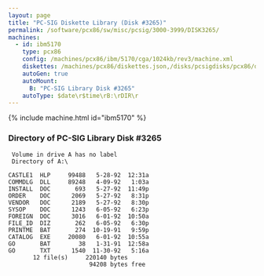 ```yaml
---
layout: page
title: "PC-SIG Diskette Library (Disk #3265)"
permalink: /software/pcx86/sw/misc/pcsig/3000-3999/DISK3265/
machines:
  - id: ibm5170
    type: pcx86
    config: /machines/pcx86/ibm/5170/cga/1024kb/rev3/machine.xml
    diskettes: /machines/pcx86/diskettes.json,/disks/pcsigdisks/pcx86/diskettes.json
    autoGen: true
    autoMount:
      B: "PC-SIG Library Disk #3265"
    autoType: $date\r$time\rB:\rDIR\r
---
```


{% include machine.html id="ibm5170" %}

### Directory of PC-SIG Library Disk #3265

     Volume in drive A has no label
     Directory of A:\

    CASTLE1  HLP     99488   5-28-92  12:31a
    COMMDLG  DLL     89248   4-09-92   1:03a
    INSTALL  DOC       693   5-27-92  11:49p
    ORDER    DOC      2069   5-27-92   8:31p
    VENDOR   DOC      2189   5-27-92   8:30p
    SYSOP    DOC      1243   6-05-92   6:23p
    FOREIGN  DOC      3016   6-01-92  10:50a
    FILE_ID  DIZ       262   6-05-92   6:30p
    PRINTME  BAT       274  10-19-91   9:59p
    CATALOG  EXE     20080   6-01-92  10:55a
    GO       BAT        38   1-31-91  12:58a
    GO       TXT      1540  11-30-92   5:16a
           12 file(s)     220140 bytes
                           94208 bytes free
